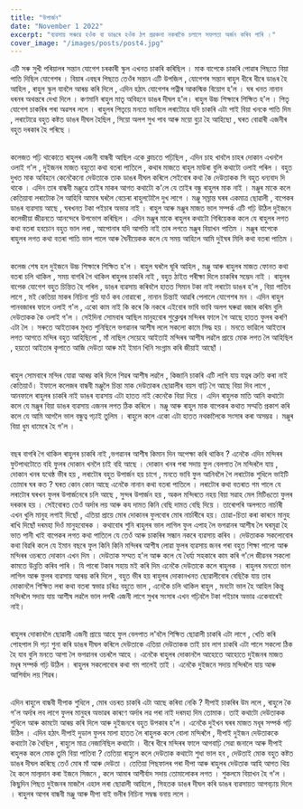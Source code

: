 ```yaml
---
title: "উপাৰ্জন"
date: "November 1 2022"
excerpt: "ব্যৱসায় সৰুৱে হওঁক বা ডাঙৰে হওঁক ঠগ প্ৰৱঞ্চনা নকৰাকৈ চলালে সফলতা অৰ্জন কৰিব পাৰি ।"
cover_image: "/images/posts/post4.jpg"
---
```


এটি সৰু সুখী পৰিয়ালৰ সন্তান যোগেশ চৰকাৰী স্কুল এখনত চাকৰি কৰিছিল । মাক বাপেকে চাকৰি পোৱাৰ পিছতে বিয়া পাতি দিছিল যোগেশৰ । বিয়াৰ এবছৰ পিছতে তেওঁৰ সন্তান এটি উপজিল , যোগেশৰ সন্তান ৰাহুল ধীৰে ধীৰে ডাঙৰ হৈ আহিল , ৰাহুল স্কুল যাবলৈ আৰম্ভ কৰি দিলে , এদিন হঠাৎ যোগেশৰ পত্নীৰ আকস্মিক বিয়োগ হ'ল । ঘৰ খনত নানান ধৰনৰ অথন্তৰে দেখা দিলে । কণমানি ৰাহুল মাতৃ অবিহনে ডাঙৰ দীঘল হ'ল। ৰাহুল উচ্চ শিক্ষাৰে শিক্ষিত হ'ল । পিতৃ যোগেশ চাকৰিৰ পৰা অৱসৰ ললে । ৰাহুলৰ পিতৃয়ে মনতে ভাবিলে লৰাটোৱে যদি চাকৰি এটা পাই বিয়া খনকে পাতি দিম , লৰাটোৱে বহুত কষ্টত ডাঙৰ দীঘল হৈছিল , সিয়ো অলপ সুখ পাব আৰু ময়ো বুঢ়া হৈ আহিছো , ঘৰত বোৱাৰী এজনীৰ বহুত দৰকাৰ হৈ পৰিছে ।

\
কলেজত পঢ়ি থাকোতে ৰাহুলৰ এজনী বান্ধবী আছিল একে ক্লাচতে পঢ়িছিল , এদিন চাহ খাবলৈ চাহৰ দোকান এখনলৈ ওলাই গ'ল , দুইজনৰ মাজত বহুতো কথা বতৰা পাতিলে , কথাৰ মাজতে ৰাহুল মাউৰা বুলি কথাটো ওলাই পৰিল । বহুত দুখত মাক অবিহনে কেনেকৈনো দেউতাকে তাক ডাঙৰ দীঘল কৰিলে সেইবোৰ কথা কৈ দেউতাকক সি বহুত ধন্যবাদ দি থাকে । এদিন তাৰ বান্ধবী মঞ্জুৱে তাইৰ মাকৰ আগত কথাটো ক'লে যে তাইৰ বন্ধু ৰাহুলৰ মাক নাই । মঞ্জুৰ মাকে কলে কেতিয়াবা লৰাটোক লৈ আহিবি আমাৰ ঘৰলৈ বেচেৰা ৰাহুলটোলৈ দুখ লাগে । মঞ্জু সম্ৰান্ত ঘৰৰ একমাত্ৰ ছোৱালী , বাপেকৰ ডাঙৰ ব্যৱসায় আছে , ঘৰখনত টকা পইচাৰ অভাৱ নাই । ৰাহুল আৰু মঞ্জুৰ মাজত ভাল সম্পৰ্ক এটি গঢ়ি উঠিল দুইজনে কলেজীয়া জীৱনতে আনন্দেৰে উপভোগ কৰিছিল । এদিন মঞ্জুৰ মাকে ৰাহুলৰ কথাটো গিৰিয়েকক কলে যে ৰাহুলৰ লগত কথা বতৰা হবচোন বহুত ভাল লৰা , আপোনাৰ যদি আপত্তি নাই তাৰ লগতে মঞ্জুৰ বিয়াখন পাতিম । মঞ্জুৰ বাপেকে ৰাহুলৰ লগত কথা বতৰা পাতি ভাল পালে আৰু ঘৈনীয়েকক কলে যে সময় আহিলে আমি দুইঘৰ মিলি কথা বতৰা পাতিম ।

\
কলেজ শেষ হল দুইজনে উচ্চ শিক্ষাৰে শিক্ষিত হ'ল । ৰাহুল ঘৰলৈ ঘূৰি আহিল , মঞ্জু আৰু ৰাহুলৰ মাজত ফোনত কথা বতৰা চলি থাকিল , সময় বাগৰি গৈ থাকিল ৰাহুলৰ চাকৰি নাই , বহুত ঠাইত পৰীক্ষা দিলে চাকৰিৰ সম্ভেদ নাই । ৰাহুলৰ বাপেক যোগেশ বহুত চিন্তিত হৈ পৰিল , ডাঙৰ ব্যৱসায় কৰিবলৈ হাতত সিমান টকা নাই লৰাটো ডাঙৰ হ'ল , বিয়া পাতিব লাগে , মই কেতিয়া মাকৰ নিচিনা গুচি যাওঁ কব নোৱাৰো , নানান চিন্তাই আৱৰি পেলালে যোগেশৰ মন ।
এদিন ৰাহুল পানবজাৰৰ ফালে ওলাই গ'ল , একো কাম নাই কি কৰে কি নকৰে এইবোৰ ভাবি ভাবি অলপ ঘৰুৱা বজাৰ কৰিম বুলি দেউতাকক কৈ ওলাই গ'ল । সেইদিনা সোমবাৰ আছিল মানুহবোৰ শুক্লেশ্বৰ মন্দিৰৰ ফালে গৈ আছে হাতত ফুলৰ কৰণি এটা লৈ । সৰুতে আইতাকৰ মুখত শুনিছিলে ভগৱানৰ আশীষ ললে সকলো কামে সিদ্ধ হয় । মনতে ভাৱিলে আইতাৰ লগত আগতে মন্দিৰ বহুত আহিছিলো , মাঁ নাছিল সেয়েহে আইতাই মন্দিৰৰ আশীষ লৱলৈ প্ৰায়ে মোক লগত লৈ আহিছিল , হয়তো আইতাৰ কৃপাতে আজি দেউতা আৰু মই ইমান খিনি সংগ্নাম কৰি জীয়াই আছোঁ ।

\
ৰাহুল সোমবাৰে মন্দিৰ যোৱা আৰম্ভ কৰি দিলে শিৱৰ আশীষ লৱলৈ , কিজানি চাকৰি এটি লাগি যায় যত্নৰ ত্ৰুতি কৰা নাই কেতিয়াওঁ।
ইফালে কলেজৰ বান্ধবী মঞ্জুলৈ চিন্তা মাক দেউতাকৰ ছোৱালীৰ বয়স বাঢ়ি গৈ আছে বিয়া দিব লাগে , আনফালে ৰাহুলৰ চাকৰি নাই ডাঙৰ ব্যৱসায় এটা হাতত নাই কেনেকৈ বিয়া দিয়ে । এদিন ৰাহুলক মাতি আনি কথাটো কলে যে মঞ্জুৰ বিয়া ডাঙৰ ব্যৱসায় এজনৰ লগত ঠিক কৰিলে । মঞ্জু আৰু ৰাহুল মাক বাপেকৰ কথাত সম্মতি প্ৰকাশ কৰি কলে যে আমি আগলৈ ভাল বন্ধুত্ব গঢ়াই তুলিম । ৰাহুলে কলে একো এটা হাতত নথকালৈকে সংসাৰ কৰা অসম্ভৱ । মঞ্জুৰ বিয়া ধুম ধামেৰে হৈ গ'ল ।

\
বছৰ বাগৰি গৈ থাকিল ৰাহুলৰ চাকৰি নাই ,ভগৱানৰ আশীষ কিমান দিন অপেক্ষা কৰি থাকিব ? এনেকৈ এদিন মন্দিৰৰ ফুটপাথটোতে বহি ফুলৰ দোকান খনলৈ চাই বহি আছে । দোকান খনৰ পৰা সদায় ফুল বেলপাত লৈ মন্দিৰলৈ যায় , দোকান খনৰ যথেষ্ঠ ভীৰ হয় , লৰাটোৰ বহুত উপাৰ্জন হয় চাগে , মনতে ভাবি ফুল আনিবলৈ গৈ লৰাটোক শুধিলে ভাইটি তোমাৰ ঘৰ কত ? ঘৰত কোন কোন আছে এনেকৈ নানান কথা বতৰা পাতিলে । লৰাটোৰ কথা বতৰাত গম পালে যে লৰাটোৰ ঘৰখন ফুলৰ উপাৰ্জনেৰে চলি আছে , সুন্দৰ উপাৰ্জন হয় , অকল মন্দিৰতে নহয় বিয়া সৱাহ মেল মিটিঙতো ফুলৰ দৰকাৰ হয় । সেইবোৰত তেওঁ অৰ্দাৰ লয় আৰু কয দামত কিনি বেছি দামত বেছি দিয়ে । তাৰোপৰি অলপতে নাৰ্চাৰী এখন খুলি মানুহ লগাই দিছোঁ , এতিয়া প্ৰায়ে মোৰ দোকানৰ ফুলবোৰ মোৰ নাৰ্চাৰীৰে হয়। চোৱা-চিতা কৰা কাৰনে মানুহ ৰাখি দিছোঁ দৰমহা দিওঁ মানুহবোৰক । কথাবোৰ শুনি ৰাহুলৰ ভাল লাগিল ফুল এপাহ লৈ ভগৱানৰ আশীষ লৈ ঘৰমূৱা হৈ ভাত পানী খাই বাপেকৰ লগত কথা পাতিলে যে তেওঁ আৰু চাকৰিৰ সন্ধান নকৰে ব্যৱসায় কৰিব । দেউতাকক সকলোবোৰ কথা বিৱৰি কলে যে ইমান বছৰে ফুল কিনি কিনি মন্দিৰৰ আশীষ লোৱা ফুলৰ ব্যৱসায় জনৰ পৰা বহুত শিক্ষা পালো আৰু মন্দিৰৰ ওচৰতে দোকান এখন দিম । দেউতাক সম্মত হ'ল আৰু কলে যে ধৈৰ্য্য সহকাৰে কাম কৰি গ'লে জীৱনৰ সকলো কামতে উন্নতি কৰিব পাৰি । যি পাৰো টকাৰ সহায় মই কৰি দিম এনেকৈ দেউতাকে কলে ৰাহুলক । ৰাহুলৰ মনতো ভাল লাগিল আৰু ফুলৰ ব্যৱসায় আৰম্ভ কৰি দিলে , বহুত ভীৰ হয় ৰাহুলৰ দোকানখনত ছোৱালীবোৰ বেছিকৈ যায় তাৰ দোকানলৈ শিক্ষিত লৰা কথা বতৰা স্বভাৱ চৰিত্ৰ বহুতে ভাল , এনেকৈ চলি থাকিল ৰাহুল , মনটো ভাল হৈ আহিল কিন্তু মন্দিৰলৈ সদায় যায় আশীষ লৱলৈ ভাল লগৰী এজনী লাগে সুখৰ সংসাৰ এখন গঢ়িবলৈ টকা পইচাৰ অভাৱ একেবাৰেই নাই।

\
ৰাহুলৰ দোকানলৈ ছোৱালী এজনী প্ৰায়ে আহে ফুল বেলপাত ল'বলৈ শিক্ষিত ছোৱালী চাকৰি এটা লাগে , খেতি কৰি পোহপাল দি পঢ়া শুনা কৰি ডাঙৰ দীঘল কৰিলে দেউতাকে এতিয়া দেউতাকক তাই চাব লাগ চাকৰি এটা পালে সকলো ঠিক হৈ যাব বুলি মনতে আশা লৈ ভগৱানৰ ওচৰলৈ আহে ।
এনেকৈ ৰাহুলৰ দোকানলৈ আহোতে আহোতে দুইজনৰ মাজত মধূৰ সম্পৰ্ক গঢ়ি উঠিল । ৰাহুলৰ সকলোবোৰ কথা গম পালেই তাই । এনেকৈ দুইজনে সদায় মন্দিৰলৈ যায় আৰু আশিৰ্বাদ লয় শিৱৰ।

\
এদিন ৰাহুলে বান্ধবী দীপাক শুধিলে , মোৰ ওচৰত চাকৰি এটা আছে কৰিবা নেকি ? দীপাই চাকৰিৰ উম ললে , ৰাহুলে কৈ গ'ল অৰ্দাৰ লব লাগে ফুলৰ মানুহৰ অভাৱৰ কাৰণে অৰ্দাৰ লৱ পৰা নাই দৰমহা দিম তোমাক। তাই কথাটো দেউতাকক শুধিলে আৰু কামটো আৰম্ভ কৰি দিলে আৰু দুইজনৰে বহুত উপকাৰ হ'ল ।
এনেকৈ দুইখন ঘৰৰ মাজত মধূৰ সম্পৰ্ক গঢ়ি উঠিল ।
এদিন হঠাৎ দীপাই দুডাল ফুলৰ মালা হাতত লৈ ৰাহুলক কলে বোলা মন্দিৰলৈ , দীপাই দুইজন দেউতাককে কথাটো কৈ থৈছিল , ৰাহুলে মাত্ৰ নেজানিছিল কথাটো । ধীৰে ধীৰে মন্দিৰৰ ফালে আগবাঢ়ি সেৱা জনালে আৰু দীপাই ৰাহুলক কলে মোক তুমি বিয়া পাতিবা ? তেতিয়া ৰাহুলে কলে দেউতাক কথাটো শুধা ভাল হব , দেউতাই মোক বহুত কষ্টত ডাঙৰ দীঘল কৰিছে তেওঁ মোৰ মাঁ আৰু দেউতা । তেতিয়া পিছফালৰ পৰা দীপা আৰু ৰাহুলৰ দেউতাক আহি আগত থিয় হৈ কলে মাল্যদান কৰা ইজনে সিজনে , কলে আমাৰ আশীৰ্বাদ সদায় তোমালোকৰ লগত । শুকলমে বিয়াখন হৈ গ'ল ।
কিছুদিন পিছত দুইজনৰ মাজলৈ এহাল লৰা ছোৱালী আহিলে , সিহতক ডাঙৰ দীঘল কৰি ডাঙৰ ব্যৱসায়ত আগবঢ়ায় দিলে ।
ৰাহুলৰ আগৰ বান্ধবী মঞ্জু আৰু দীপা বাই ভনীৰ নিচিনা সম্বন্ধ বনায় ললে ।
